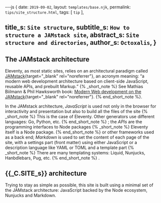 ---js
{
  date:      `2019-09-02`,
  layout:    `templates/base.njk`,
  permalink: `tips/site_structure.html`,
  tags:      [ `tip` ],

  title_s:    `Site structure`,
  subtitle_s: `How to structure a JAMstack site`,
  abstract_s: `Site structure and directories`,
  author_s:   `Octoxalis`,
}
---
[comment]: # (======== Post ========)

## The JAMstack architecture

Eleventy, as most static sites, relies on an architectural paradigm called [JAMstack]{target="_blank" rel="noreferrer"}, an acronym meaning: <q>a modern web development architecture based on client-side JavaScript, reusable APIs, and prebuilt Markup.</q>
{% _short_note %}
See Mathias Biilmann & Phil Hawksworth book: [Modern Web development on the JAMstack]{target="_blank" rel="noreferrer"}.
{% end_short_note %}.

In the JAMstack architecture, *JavaScript* is used not only in the browser for interactivity and presentation but also to build all the files of the site
{% _short_note %}
This is the case of Eleventy. Other generators use different languages: Go, Python, etc.
{% end_short_note %}
; the *APIs* are the programming interfaces to Node packages
{% _short_note %}
Eleventy itself is a Node package.
{% end_short_note %}
or other frameworks used as a back end; *Markdown* is used to set the content of each page of the site, with a settings part (front matter) using either JavaScript or a description language like YAML or TOML and a template part
{% _short_note %}
There are many templating systems: Liquid, Nunjucks, Hanbdlebars, Pug, etc.
{% end_short_note %}
.

## {{_C.SITE_s}} architecture

Trying to stay as simple as possible, this site is built using a minimal set of the JAMstack architecture: JavaScript backed by the Node ecosystem, Nunjucks and Markdown.


[comment]: # (======== Links ========)

[JAMstack]: https://jamstack.org/
[Modern Web development on the JAMstack]: https://www.netlify.com/pdf/oreilly-modern-web-development-on-the-jamstack.pdf